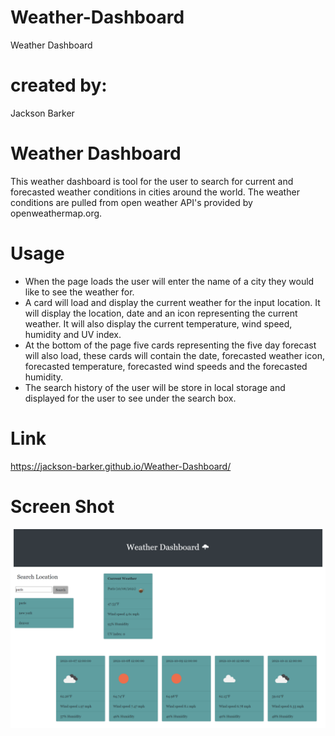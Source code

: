 # Weather-Dashboard

Weather Dashboard

# created by:

Jackson Barker

# Weather Dashboard

This weather dashboard is tool for the user to search for current and forecasted weather conditions in cities around the world. The weather conditions are pulled from open weather API's provided by openweathermap.org.

# Usage

- When the page loads the user will enter the name of a city they would like to see the weather for.
- A card will load and display the current weather for the input location. It will display the location, date and an icon representing the current weather. It will also display the current temperature, wind speed, humidity and UV index.
- At the bottom of the page five cards representing the five day forecast will also load, these cards will contain the date, forecasted weather icon, forecasted temperature, forecasted wind speeds and the forecasted humidity.
- The search history of the user will be store in local storage and displayed for the user to see under the search box. 

# Link

https://jackson-barker.github.io/Weather-Dashboard/

# Screen Shot 

![Weather Dashboard SS](./assets/weatherdashboardSS.png)
